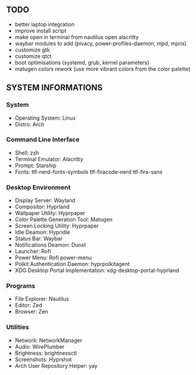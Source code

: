 ## TODO

- better laptop integration
- improve install script
- make open in terminal from nautilus open alacritty
- waybar modules to add (pivacy, power-profiles-daemon, mpd, mpris)
- customize gtk
- customize qtct
- boot optimisations (systemd, grub, kernel parameters)
- matugen colors rework (use more vibrant colors from the color palette)



## SYSTEM INFORMATIONS

### System
- Operating System: Linux
- Distro: Arch

### Command Line Interface
- Shell: zsh
- Terminal Emulator: Alacritty
- Prompt: Starship
- Fonts: ttf-nerd-fonts-symbols ttf-firacode-nerd ttf-fira-sans

### Desktop Environment
- Display Server: Wayland
- Compositor: Hyprland
- Wallpaper Utility: Hyprpaper
- Color Palette Generation Tool: Matugen
- Screen Locking Utility: Hyprpaper
- Idle Deamon: Hypridle
- Status Bar: Waybar
- Notifications Deamon: Dunst
- Launcher: Rofi
- Power Menu: Rofi power-menu
- Polkit Authentication Daemon: hyprpolkitagent
- XDG Desktop Portal Implementation: xdg-desktop-portal-hyprland

### Programs
- File Explorer: Nautilus
- Editor: Zed
- Browser: Zen

### Utilities
- Network: NetworkManager
- Audio: WirePlumber
- Brightness: brightnessctl
- Screenshots: Hyprshot
- Arch User Repository Helper: yay
